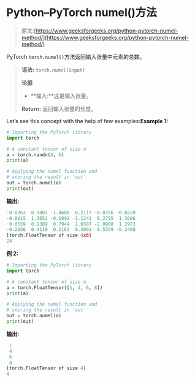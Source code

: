 # Python–PyTorch numel()方法

> 原文:[https://www.geeksforgeeks.org/python-pytorch-numel-method/](https://www.geeksforgeeks.org/python-pytorch-numel-method/)

PyTorch `torch.numel()`方法返回输入张量中元素的总数。

> **语法:** `torch.numel(input)`
> 
> **论据**
> 
> *   **输入:**这是输入张量。
> 
> **Return:** 返回输入张量的长度。

Let’s see this concept with the help of few examples:**Example 1:**

```py
# Importing the PyTorch library 
import torch 

# A constant tensor of size n
a = torch.randn(4, 6)
print(a)

# Applying the numel function and 
# storing the result in 'out'
out = torch.numel(a)
print(out)
```

**输出:**

```py
-0.8263  0.9807 -1.4688  0.2117 -0.8356 -0.0228
-0.8815  1.3652 -0.1892 -1.1241  0.2755  1.3006
 0.0559  0.2389  0.7944  2.6587 -2.0908  1.2973
-0.2056  0.4110  0.2163  0.3091  0.5559 -0.2468
[torch.FloatTensor of size 4x6]
24

```

**例 2:**

```py
# Importing the PyTorch library 
import torch 

# A constant tensor of size n
a = torch.FloatTensor([1, 4, 6, 8])
print(a)

# Applying the numel function and 
# storing the result in 'out'
out = torch.numel(a)
print(out)
```

**输出:**

```py
 1
 4
 6
 8
[torch.FloatTensor of size 4]
4

```